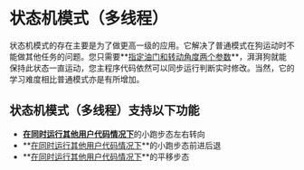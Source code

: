 # 状态机模式（多线程）

  状态机模式的存在主要是为了做更高一级的应用。它解决了普通模式在狗运动时不能做其他任务的问题。您只需要**<u>指定油门和转动角度两个参数</u>**，湃湃狗就能保持此状态一直运动，您主程序代码依然可以同步运行判断实时修改。当然，它的学习难度相比普通模式亦是有所增加。



## 状态机模式（多线程）支持以下功能

- <u>**在同时运行其他用户代码情况下**</u>的小跑步态左右转向
- **<u>在同时运行其他用户代码情况下</u>**的小跑步态前进后退
- **<u>在同时运行其他用户代码情况下</u>**的平移步态

